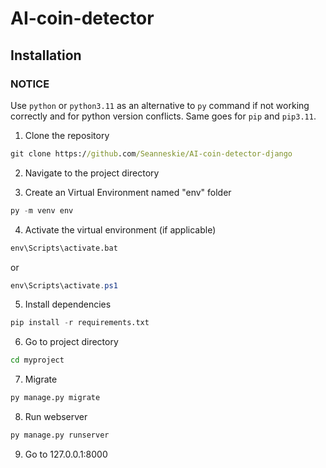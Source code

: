 # AI-coin-detector
 
## Installation

### NOTICE
Use `python` or `python3.11` as an alternative to `py` command if not working correctly and for python version conflicts. Same goes for `pip` and `pip3.11`.

1. Clone the repository
```cmd
git clone https://github.com/Seanneskie/AI-coin-detector-django
```

2. Navigate to the project directory

3. Create an Virtual Environment named "env" folder
```py
py -m venv env
```

4.  Activate the virtual environment (if applicable)
```cmd
env\Scripts\activate.bat
```
or
```ps1
env\Scripts\activate.ps1
```

5. Install dependencies
```py
pip install -r requirements.txt
```

6. Go to project directory
```cmd
cd myproject
```

7. Migrate
```py
py manage.py migrate
```

8. Run webserver
```py
py manage.py runserver
```

9. Go to 127.0.0.1:8000
